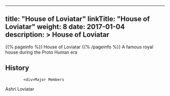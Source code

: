 
---
title: "House of Loviatar"
linkTitle: "House of Loviatar"
weight: 8
date: 2017-01-04
description: >
 House of Loviatar
---

{{% pageinfo %}}
House of Loviatar
{{% /pageinfo %}}
A famous royal house during the Proto Human era

## History


            <div>Major Members

Ashri Loviatar</div>
